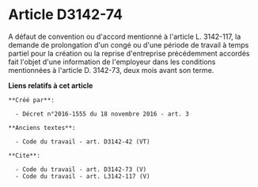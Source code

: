 # Article D3142-74

A défaut de convention ou d'accord mentionné à l'article L. 3142-117, la demande de prolongation d'un congé ou d'une période
de travail à temps partiel pour la création ou la reprise d'entreprise précédemment accordés fait l'objet d'une information
de l'employeur dans les conditions mentionnées à l'article D. 3142-73, deux mois avant son terme.

**Liens relatifs à cet article**

	**Créé par**:

	  - Décret n°2016-1555 du 18 novembre 2016 - art. 3

	**Anciens textes**:

	  - Code du travail - art. D3142-42 (VT)

	**Cite**:

	  - Code du travail - art. D3142-73 (V)
	  - Code du travail - art. L3142-117 (V)
